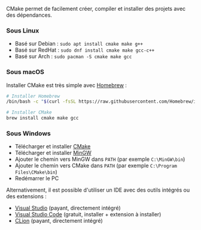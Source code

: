 [order]:       # (1)
[title]:       # (Installer CMake)
[description]: # (Comment installer la toolchain CMake)

CMake permet de facilement créer, compiler et installer des projets avec des dépendances.

### Sous Linux

- Basé sur Debian : `sudo apt install cmake make g++`
- Basé sur RedHat : `sudo dnf install cmake make gcc-c++`
- Basé sur Arch : `sudo pacman -S cmake make gcc`

### Sous macOS

Installer CMake est très simple avec [Homebrew](https://brew.sh/) :
```bash
# Installer Homebrew
/bin/bash -c "$(curl -fsSL https://raw.githubusercontent.com/Homebrew/install/HEAD/install.sh)"

# Installer CMake
brew install cmake make gcc
```

### Sous Windows

- Télécharger et installer [CMake](https://cmake.org/download/)
- Télécharger et installer [MinGW](https://sourceforge.net/projects/mingw-w64/files/)
- Ajouter le chemin vers MinGW dans `PATH` (par exemple `C:\MinGW\bin`)
- Ajouter le chemin vers CMake dans `PATH` (par exemple `C:\Program Files\CMake\bin`)
- Redémarrer le PC

Alternativement, il est possible d'utiliser un IDE avec des outils intégrés ou des extensions :

- [Visual Studio](https://learn.microsoft.com/fr-fr/cpp/build/cmake-projects-in-visual-studio?view=msvc-170) (payant, directement intégré)
- [Visual Studio Code](https://code.visualstudio.com/docs/cpp/introvideos-cpp) (gratuit, installer + extension à installer)
- [CLion](https://www.jetbrains.com/help/clion/quick-cmake-tutorial.html) (payant, directement intégré)
